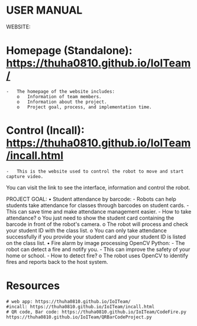 # USER MANUAL
WEBSITE:
   # Homepage (Standalone): https://thuha0810.github.io/IoITeam/
    -	The homepage of the website includes:
        o	Information of team members.
        o	Information about the project.
        o	Project goal, process, and implementation time.
   # Control (Incall): https://thuha0810.github.io/IoITeam/incall.html
    -	This is the website used to control the robot to move and start capture video.
You can visit the link to see the interface, information and control the robot.

PROJECT GOAL:
•	Student attendance by barcode:
    -	Robots can help students take attendance for classes through barcodes on student cards.
    -	This can save time and make attendance management easier.
    -	How to take attendance?
        o	You just need to show the student card containing the barcode in front of the robot's camera.
        o	The robot will process and check your student ID with the class list.
        o	You can only take attendance successfully if you provide your student card and your student ID is listed on the class list.
•	Fire alarm by image processing OpenCV Python:
    -	The robot can detect a fire and notify you.
    -	This can improve the safety of your home or school.
    -	How to detect fire?
        o	The robot uses OpenCV to identify fires and reports back to the host system.



# Resources
    # web app: https://thuha0810.github.io/IoITeam/
    #incall: https://thuha0810.github.io/IoITeam/incall.html
    # QR code, Bar code: https://thuha0810.github.io/IoITeam/CodeFire.py     https://thuha0810.github.io/IoITeam/QRBarCodeProject.py
    
